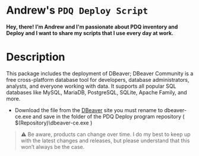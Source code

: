 # Andrew's `PDQ Deploy Script`

**Hey, there!**
**I’m Andrew and I'm passionate about PDQ inventory and Deploy and I want to share my scripts that I use every day at work.**

# Description
This package includes the deployment of DBeaver; DBeaver Community is a free cross-platform database tool for developers, database administrators, analysts, and everyone working with data. It supports all popular SQL databases like MySQL, MariaDB, PostgreSQL, SQLite, Apache Family, and more.
- Download the file from the [DBeaver](https://dbeaver.io/download/) site you must rename to dbeaver-ce.exe and save in the folder of the PDQ Deploy program repository ( $(Repository)\dbeaver-ce.exe )


> :warning: Be aware, products can change over time. I do my best to keep up with the latest changes and releases, but please understand that this won’t always be the case.